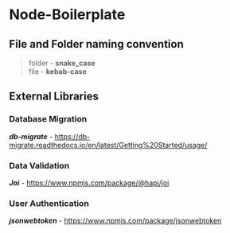 # Node-Boilerplate

## File and Folder naming convention

> folder - **snake_case**    
> file - **kebab-case**

## External Libraries

### Database Migration

**_db-migrate_** - https://db-migrate.readthedocs.io/en/latest/Getting%20Started/usage/

### Data Validation

**_Joi_** - https://www.npmjs.com/package/@hapi/joi

### User Authentication

**_jsonwebtoken_** - https://www.npmjs.com/package/jsonwebtoken
